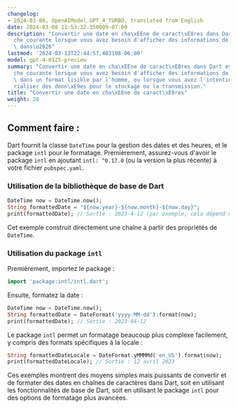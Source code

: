 ```yaml
---
changelog:
- 2024-03-08, OpenAIModel.GPT_4_TURBO, translated from English
date: 2024-03-08 21:53:32.350009-07:00
description: "Convertir une date en cha\xEEne de caract\xE8res dans Dart est une t\xE2\
  che courante lorsque vous avez besoin d'afficher des informations de date et d'heure\
  \ dans\u2026"
lastmod: '2024-03-13T22:44:57.403108-06:00'
model: gpt-4-0125-preview
summary: "Convertir une date en cha\xEEne de caract\xE8res dans Dart est une t\xE2\
  che courante lorsque vous avez besoin d'afficher des informations de date et d'heure\
  \ dans un format lisible par l'homme, ou lorsque vous avez l'intention de s\xE9\
  rialiser des donn\xE9es pour le stockage ou la transmission."
title: "Convertir une date en cha\xEEne de caract\xE8res"
weight: 28
---
```


## Comment faire :
Dart fournit la classe `DateTime` pour la gestion des dates et des heures, et le package `intl` pour le formatage. Premièrement, assurez-vous d'avoir le package `intl` en ajoutant `intl: ^0.17.0` (ou la version la plus récente) à votre fichier `pubspec.yaml`.

### Utilisation de la bibliothèque de base de Dart
```dart
DateTime now = DateTime.now();
String formattedDate = "${now.year}-${now.month}-${now.day}";
print(formattedDate); // Sortie : 2023-4-12 (par exemple, cela dépend de la date actuelle)
```

Cet exemple construit directement une chaîne à partir des propriétés de `DateTime`.

### Utilisation du package `intl`
Premièrement, importez le package :

```dart
import 'package:intl/intl.dart';
```

Ensuite, formatez la date :

```dart
DateTime now = DateTime.now();
String formattedDate = DateFormat('yyyy-MM-dd').format(now);
print(formattedDate); // Sortie : 2023-04-12
```

Le package `intl` permet un formatage beaucoup plus complexe facilement, y compris des formats spécifiques à la locale :

```dart
String formattedDateLocale = DateFormat.yMMMMd('en_US').format(now);
print(formattedDateLocale); // Sortie : 12 avril 2023
```

Ces exemples montrent des moyens simples mais puissants de convertir et de formater des dates en chaînes de caractères dans Dart, soit en utilisant les fonctionnalités de base de Dart, soit en utilisant le package `intl` pour des options de formatage plus avancées.
